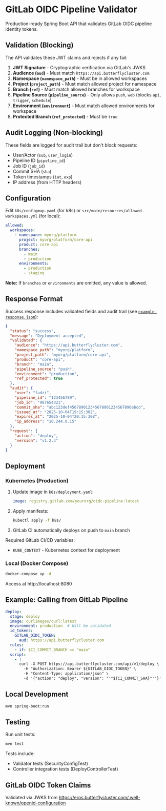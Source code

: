 # GitLab OIDC Pipeline Validator

Production-ready Spring Boot API that validates GitLab OIDC pipeline identity tokens.

## Validation (Blocking)

The API validates these JWT claims and rejects if any fail:

1. **JWT Signature** - Cryptographic verification via GitLab's JWKS
2. **Audience (`aud`)** - Must match `https://api.butterflycluster.com`
3. **Namespace (`namespace_path`)** - Must be in allowed workspaces
4. **Project (`project_path`)** - Must match allowed project for namespace
5. **Branch (`ref`)** - Must match allowed branches for workspace
6. **Pipeline Source (`pipeline_source`)** - Only allows `push`, `web` (blocks `api`, `trigger`, `schedule`)
7. **Environment (`environment`)** - Must match allowed environments for workspace
8. **Protected Branch (`ref_protected`)** - Must be `true`

## Audit Logging (Non-blocking)

These fields are logged for audit trail but don't block requests:

- User/Actor (`sub`, `user_login`)
- Pipeline ID (`pipeline_id`)
- Job ID (`job_id`)
- Commit SHA (`sha`)
- Token timestamps (`iat`, `exp`)
- IP address (from HTTP headers)

## Configuration

Edit `k8s/configmap.yaml` (for k8s) or `src/main/resources/allowed-workspaces.yml` (for local):

```yaml
allowed:
  workspaces:
    - namespace: myorg/platform
      project: myorg/platform/core-api
      product: core-api
      branches:
        - main
        - production
      environments:
        - production
        - staging
```

**Note:** If `branches` or `environments` are omitted, any value is allowed.

## Response Format

Success response includes validated fields and audit trail (see [`example-response.json`](example-response.json)):

```json
{
  "status": "success",
  "message": "Deployment accepted",
  "validated": {
    "audience": "https://api.butterflycluster.com",
    "namespace_path": "myorg/platform",
    "project_path": "myorg/platform/core-api",
    "product": "core-api",
    "branch": "main",
    "pipeline_source": "push",
    "environment": "production",
    "ref_protected": true
  },
  "audit": {
    "user": "fadzi",
    "pipeline_id": "123456789",
    "job_id": "987654321",
    "commit_sha": "abc123def456789012345678901234567890abcd",
    "issued_at": "2025-10-04T19:15:30Z",
    "expires_at": "2025-10-04T20:15:30Z",
    "ip_address": "10.244.0.15"
  },
  "request": {
    "action": "deploy",
    "version": "v1.2.3"
  }
}
```

## Deployment

### Kubernetes (Production)

1. Update image in `k8s/deployment.yaml`:
   ```yaml
   image: registry.gitlab.com/yourorg/oidc-pipeline:latest
   ```

2. Apply manifests:
   ```bash
   kubectl apply -f k8s/
   ```

3. GitLab CI automatically deploys on push to `main` branch

Required GitLab CI/CD variables:
- `KUBE_CONTEXT` - Kubernetes context for deployment

### Local (Docker Compose)

```bash
docker-compose up -d
```

Access at http://localhost:8080

## Example: Calling from GitLab Pipeline

```yaml
deploy:
  stage: deploy
  image: curlimages/curl:latest
  environment: production  # Will be validated
  id_tokens:
    GITLAB_OIDC_TOKEN:
      aud: https://api.butterflycluster.com
  rules:
    - if: $CI_COMMIT_BRANCH == "main"
  script:
    - |
      curl -X POST https://api.butterflycluster.com/api/v1/deploy \
        -H "Authorization: Bearer ${GITLAB_OIDC_TOKEN}" \
        -H "Content-Type: application/json" \
        -d '{"action": "deploy", "version": "'"${CI_COMMIT_SHA}"'"}'
```

## Local Development

```bash
mvn spring-boot:run
```

## Testing

Run unit tests:
```bash
mvn test
```

Tests include:
- Validator tests (SecurityConfigTest)
- Controller integration tests (DeployControllerTest)

## GitLab OIDC Token Claims

Validated via JWKS from https://eros.butterflycluster.com/.well-known/openid-configuration

